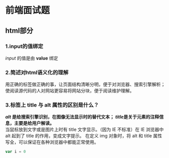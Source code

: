 # 前端面试题

## html部分

### 1.input的值绑定
*input* 的值是由 **value** 绑定

### 2.简述对html语义化的理解
用正确的标签做正确的事，让页面结构清晰分明，便于对浏览器、搜索引擎解析；使阅读源代码的人对网站更容易将网站分块，便于阅读维护理解。

### 3.标签上 title 与 alt 属性的区别是什么？
***alt* 是给搜索引擎识别，在图像无法显示时的替代文本；
*title*是关于元素的注释信息，主要是给用户解读。**  
当鼠标放到文字或是图片上时有 title 文字显示。（因为 IE 不标准）在 IE 浏览器中 alt 起到了 title 的作用，变成文字提示。
在定义 img 对象时，将 alt 和 title 属性写全，可以保证在各种浏览器中都能正常使用。

```javascript
var i = 0
